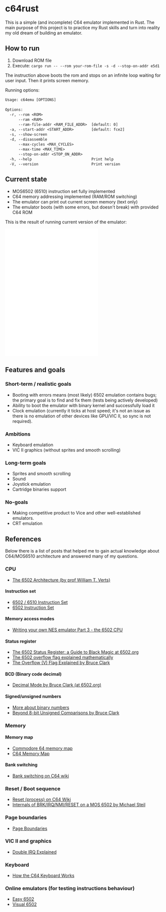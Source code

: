 # c64rust

This is a simple (and incomplete) C64 emulator implemented in Rust. The main purpose of this project is to
practice my Rust skills and turn into reality my old dream of building an emulator.

## How to run

1. Download ROM file
2. Execute:
   `cargo run -- --rom your-rom-file -s -d --stop-on-addr e5d1`

The instruction above boots the rom and stops on an infinite loop waiting for
user input. Then it prints screen memory.

Running options:

```
Usage: c64emu [OPTIONS]

Options:
  -r, --rom <ROM>
      --ram <RAM>
      --ram-file-addr <RAM_FILE_ADDR>  [default: 0]
  -a, --start-addr <START_ADDR>        [default: fce2]
  -s, --show-screen
  -d, --disassemble
      --max-cycles <MAX_CYCLES>
      --max-time <MAX_TIME>
      --stop-on-addr <STOP_ON_ADDR>
  -h, --help                           Print help
  -V, --version                        Print version
```

## Current state

- MOS6502 (6510) instruction set fully implemented
- C64 memory addressing implemented (RAM/ROM switching)
- The emulator can print out current screen memory (text only)
- The emulator boots (with some errors, but doesn't break) with provided C64 ROM

This is the result of running current version of the emulator:

<img src="screenshots/first-version-with-bugs.png?raw=true" width="300"/>

## Features and goals

### Short-term / realistic goals

- Booting with errors means (most likely) 6502 emulation contains bugs; the primary goal is to find
  and fix them (tests being actively developed)
- Ability to boot the emulator with binary kernel and successfully load it
- Clock emulation (currently it ticks at host speed; it's not an issue as there is no emulation of
  other devices like GPU/VIC II, so sync is not required).

### Ambitions

- Keyboard emulation
- VIC II graphics (without sprites and smooth scrolling)

### Long-term goals

- Sprites and smooth scrolling
- Sound
- Joystick emulation
- Cartridge binaries support

### No-goals

- Making competitive product to Vice and other well-established emulators.
- CRT emulation

## References

Below there is a list of posts that helped me to gain actual knowledge about C64/MOS6510 architecture
and answered many of my questions.

### CPU

- [The 6502 Architecture (by prof William T. Verts)](https://people.cs.umass.edu/~verts/cmpsci201/spr_2004/Lecture_02_2004-01-30_The_6502_processor.pdf)

#### Instruction set

- [6502 / 6510 Instruction Set](https://c64os.com/post/6502instructions)
- [6502 Instruction Set](https://www.masswerk.at/6502/6502_instruction_set.html#LSR)

#### Memory access modes

- [Writing your own NES emulator Part 3 - the 6502 CPU](https://yizhang82.dev/nes-emu-cpu)

#### Status register

- [The 6502 Status Register: a Guide to Black Magic at 6502.org](http://forum.6502.org/viewtopic.php?f=2&t=6099)
- [The 6502 overflow flag explained mathematically](https://www.righto.com/2012/12/the-6502-overflow-flag-explained.html)
- [The Overflow (V) Flag Explained by Bruce Clark](http://www.6502.org/tutorials/vflag.html)

#### BCD (Binary code decimal)

- [Decimal Mode by Bruce Clark (at 6502.org)](http://6502.org/tutorials/decimal_mode.html)

#### Signed/unsigned numbers

- [More about binary numbers](http://www.emulator101.com/more-about-binary-numbers.html)
- [Beyond 8-bit Unsigned Comparisons by Bruce Clark](http://www.6502.org/tutorials/compare_beyond.html)

### Memory

#### Memory map

- [Commodore 64 memory map](https://sta.c64.org/cbm64mem.html)
- [C64 Memory Map](https://www.pagetable.com/c64ref/c64mem/)

#### Bank switching

- [Bank switching on C64 wiki](https://www.c64-wiki.com/wiki/Bank_Switching)

### Reset / Boot sequence

- [Reset (process) on C64 Wiki](https://www.c64-wiki.com/wiki/Reset_%28Process%29)
- [Internals of BRK/IRQ/NMI/RESET on a MOS 6502 by Michael Steil](https://www.pagetable.com/?p=410)

### Page boundaries

- [Page Boundaries](http://forum.6502.org/viewtopic.php?t=469)

### VIC II and graphics

- [Double IRQ Explained](https://codebase64.org/doku.php?id=base:double_irq_explained)

### Keyboard

- [How the C64 Keyboard Works](https://www.c64os.com/post/howthekeyboardworks)

### Online emulators (for testing instructions behaviour)

- [Easy 6502](https://skilldrick.github.io/easy6502/)
- [Visual 6502](http://visual6502.org/JSSim/expert.html)
